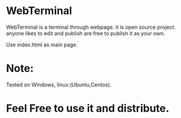 # WebTerminal
WebTerminal is a terminal through webpage. it is open source project. anyone likes to edit and publish are free to publish it as your own.

Use index.html as main page.

# Note:
Tested on Windows, linux:(Ubuntu,Centos).


# Feel Free to use it and distribute.
